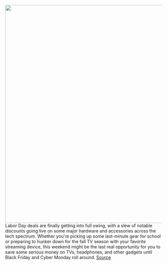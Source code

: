 <img src='https://cdn.vox-cdn.com/thumbor/XzP7eXi5VgXL1rjBZk3caGhoBX0=/0x0:1320x880/1200x800/filters:focal(555x335:765x545)/cdn.vox-cdn.com/uploads/chorus_image/image/69810959/vpavic_4291_20201113_0366.0.0.jpg' width='700px' /><br/>
Labor Day deals are finally getting into full swing, with a slew of notable discounts going live on some major hardware and accessories across the tech spectrum. Whether you're picking up some last-minute gear for school or preparing to hunker down for the fall TV season with your favorite streaming device, this weekend might be the last real opportunity for you to save some serious money on TVs, headphones, and other gadgets until Black Friday and Cyber Monday roll around.
<a href='https://www.theverge.com/good-deals/22652876/best-labor-day-sales-2021-tech-deals-tvs-laptops-headphones'> Source <a/>